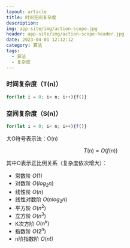```yaml
---
layout: article
title: 时间空间复杂度
description: 
img: app-site/img/action-scope.jpg
header: app-site/img/action-scope-header.jpg
date: 2023-04-01 12:12:12
category: 算法
tags:
  - 算法
  - 复杂度
---
```


### 时间复杂度（T(n)）

```javascript
for(let i = 0; i< n; i++){f()}
```


### 空间复杂度（S(n)）

```javascript
for(let i = 0; i< n; i++){f()}
```


大O符号表示法：O(n) 

$$T(n)=O(f(n))$$

其中O表示正比例关系（复杂度依次增大）：
- 常数阶 $O(1)$
- 对数阶 $O(log_2n)$
- 线性阶 $O(n)$
- 线性对数阶 $O(nlog_2n)$
- 平方阶 $O(n^2)$
- 立方阶 $O(n^3)$
- K次方阶 $O(n^k)$
- 指数阶 $O(2^n)$
- n阶指数阶 $O(n!)$
